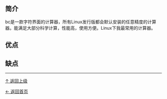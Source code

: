 ﻿
## 简介

bc是一款字符界面的计算器，所有Linux发行版都会默认安装的任意精度的计算器。能满足大部分科学计算，性能高，使用方便。Linux下我最常用的计算器。


## 优点

## 缺点


----
[↑ 返回上级](https://github.com/asin929/linux-software/blob/master/Science-Education/Science-Education.md)

[← 返回首页](https://github.com/asin929/linux-software)
